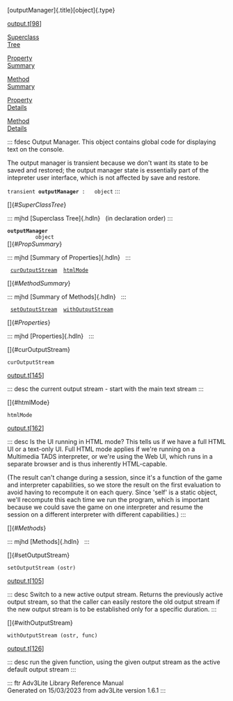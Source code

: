 [outputManager]{.title}[object]{.type}

[output.t](../file/output.t.html)\[[98](../source/output.t.html#98)\]

[Superclass\
Tree](#_SuperClassTree_)

[Property\
Summary](#_PropSummary_)

[Method\
Summary](#_MethodSummary_)

[Property\
Details](#_Properties_)

[Method\
Details](#_Methods_)

::: fdesc
Output Manager. This object contains global code for displaying text on
the console.

The output manager is transient because we don\'t want its state to be
saved and restored; the output manager state is essentially part of the
intepreter user interface, which is not affected by save and restore.

`transient `**`outputManager`**` :   object`
:::

[]{#_SuperClassTree_}

::: mjhd
[Superclass Tree]{.hdln}   (in declaration order)
:::

**`outputManager`**\
`         object`\
[]{#_PropSummary_}

::: mjhd
[Summary of Properties]{.hdln}  
:::

` `[`curOutputStream`](#curOutputStream)`  `[`htmlMode`](#htmlMode)`  `

[]{#_MethodSummary_}

::: mjhd
[Summary of Methods]{.hdln}  
:::

` `[`setOutputStream`](#setOutputStream)`  `[`withOutputStream`](#withOutputStream)`  `

[]{#_Properties_}

::: mjhd
[Properties]{.hdln}  
:::

[]{#curOutputStream}

`curOutputStream`

[output.t](../file/output.t.html)\[[145](../source/output.t.html#145)\]

::: desc
the current output stream - start with the main text stream
:::

[]{#htmlMode}

`htmlMode`

[output.t](../file/output.t.html)\[[162](../source/output.t.html#162)\]

::: desc
Is the UI running in HTML mode? This tells us if we have a full HTML UI
or a text-only UI. Full HTML mode applies if we\'re running on a
Multimedia TADS interpreter, or we\'re using the Web UI, which runs in a
separate browser and is thus inherently HTML-capable.

(The result can\'t change during a session, since it\'s a function of
the game and interpreter capabilities, so we store the result on the
first evaluation to avoid having to recompute it on each query. Since
\'self\' is a static object, we\'ll recompute this each time we run the
program, which is important because we could save the game on one
interpreter and resume the session on a different interpreter with
different capabilities.)
:::

[]{#_Methods_}

::: mjhd
[Methods]{.hdln}  
:::

[]{#setOutputStream}

`setOutputStream (ostr)`

[output.t](../file/output.t.html)\[[105](../source/output.t.html#105)\]

::: desc
Switch to a new active output stream. Returns the previously active
output stream, so that the caller can easily restore the old output
stream if the new output stream is to be established only for a specific
duration.
:::

[]{#withOutputStream}

`withOutputStream (ostr, func)`

[output.t](../file/output.t.html)\[[126](../source/output.t.html#126)\]

::: desc
run the given function, using the given output stream as the active
default output stream
:::

::: ftr
Adv3Lite Library Reference Manual\
Generated on 15/03/2023 from adv3Lite version 1.6.1
:::
